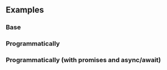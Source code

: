 ## Examples

### Base

<ExampleViewer example="modal/base" />

### Programmatically

<ExampleViewer example="modal/programmatically" />

### Programmatically (with promises and async/await)

<ExampleViewer example="modal/programmatically-async" />


